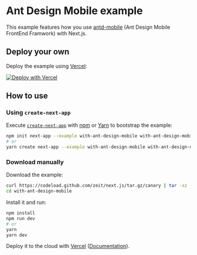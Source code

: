 # Ant Design Mobile example

This example features how you use [antd-mobile](https://github.com/ant-design/ant-design-mobile) (Ant Design Mobile FrontEnd Framwork) with Next.js.

## Deploy your own

Deploy the example using [Vercel](https://vercel.com):

[![Deploy with Vercel](https://vercel.com/button)](https://vercel.com/import/project?template=https://github.com/zeit/next.js/tree/canary/examples/with-ant-design-mobile)

## How to use

### Using `create-next-app`

Execute [`create-next-app`](https://github.com/zeit/next.js/tree/canary/packages/create-next-app) with [npm](https://docs.npmjs.com/cli/init) or [Yarn](https://yarnpkg.com/lang/en/docs/cli/create/) to bootstrap the example:

```bash
npm init next-app --example with-ant-design-mobile with-ant-design-mobile-app
# or
yarn create next-app --example with-ant-design-mobile with-ant-design-mobile-app
```

### Download manually

Download the example:

```bash
curl https://codeload.github.com/zeit/next.js/tar.gz/canary | tar -xz --strip=2 next.js-canary/examples/with-ant-design-mobile
cd with-ant-design-mobile
```

Install it and run:

```bash
npm install
npm run dev
# or
yarn
yarn dev
```

Deploy it to the cloud with [Vercel](https://vercel.com/import?filter=next.js&utm_source=github&utm_medium=readme&utm_campaign=next-example) ([Documentation](https://nextjs.org/docs/deployment)).
